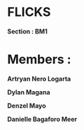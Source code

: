 # FLICKS

**Section : BM1**

# Members :

**Artryan Nero Logarta**

**Dylan Magana**

**Denzel Mayo**

**Danielle Bagaforo Meer**
  
  
